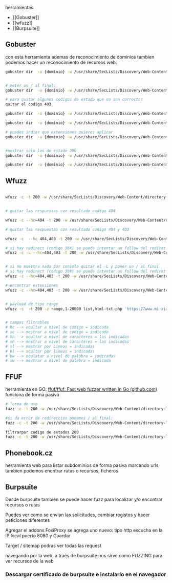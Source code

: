 herramientas 

- [[Gobuster]] 
- [[wfuzz]]
- [[Burpsuite]]


## Gobuster
con esta herramienta ademas de reconocimiento de dominios tambien podemos hacer un reconocimiento de recursos web:

```sh fold:"gobuster para reconocimiento de recursos web"
gobuster dir  -u {dominio} -w /usr/share/SecLists/Discovery/Web-Content/directory-list-2.3-medium.txt -t 200


# meter un / al final:
gobuster dir  -u {dominio} -w /usr/share/SecLists/Discovery/Web-Content/directory-list-2.3-medium.txt -t 200 --add-slash

# para quitar algunos codigos de estado que no son correctos
quitar el codigo 403

gobuster dir  -u {dominio} -w /usr/share/SecLists/Discovery/Web-Content/directory-list-2.3-medium.txt -t 200 --add-slash -b 403

gobuster dir  -u {dominio} -w /usr/share/SecLists/Discovery/Web-Content/directory-list-2.3-medium.txt -t 200 --add-slash -b 403,404

# puedes indiar que extensiones quieres aplicar
gobuster dir  -u {dominio} -w /usr/share/SecLists/Discovery/Web-Content/directory-list-2.3-medium.txt -t 200  -b 403,404 -x php,html,hxt


#mostrar solo los de estado 200
gobuster dir  -u {dominio} -w /usr/share/SecLists/Discovery/Web-Content/directory-list-2.3-medium.txt -t 20  -s 200 -x php,html,hxt

gobuster dir  -u {dominio} -w /usr/share/SecLists/Discovery/Web-Content/directory-list-2.3-medium.txt -t 20  -s 200  -b '' -x php,html,hxt

```




## Wfuzz

```sh fold:"wfuzz para reconocimiento de recursos web"

wfuzz -c -t 200 -w /usr/share/SecLists/Discovery/Web-Content/directory-list-2.3-medium.txt https://{dominio}/FUZZ


# quitar las respuestas con resultado codigo 404

wfuzz -c --hc=404 -t 200 -w /usr/share/SecLists/Discovery/Web-Content/directory-list-2.3-medium.txt https://{dominio}/FUZZ

# quitar las respuestas con resultado codigo 404 y 403

wfuzz -c  --hc 404,403 -t 200 -w /usr/share/SecLists/Discovery/Web-Content/directory-list-2.3-medium.txt https://{dominio}/FUZZ

# si hay redirect (codigo 30X) se puede intentar un follow del rediret
wfuzz -c -L --hc=404,403 -t 200 -w /usr/share/SecLists/Discovery/Web-Content/directory-list-2.3-medium.txt https://{dominio}/FUZZ


# si no muestra nada por consola quitar el -L y poner un / al final
# si hay redirect (codigo 30X) se puede intentar un follow del rediret
wfuzz -c --hc=404,403 -t 200 -w /usr/share/SecLists/Discovery/Web-Content/directory-list-2.3-medium.txt https://{dominio}/FUZZ/

# encontrar extensiones
wfuzz -c --hc=404,403 -t 200 -w /usr/share/SecLists/Discovery/Web-Content/directory-list-2.3-medium.txt  -z list,html-txt-php https://{dominio}/FUZZ/.FUZ2Z


# payload de tipo range
wfuzz -c  -t 200 -z range,1-20000 list,html-txt-php 'https:77www.mi.xiami.com/shop/buy/detail?product_id=FUZZ'


# campos filtrables
# hc --> ocultar a nivel de codigo = indicada
# sc --> mostrar a nivel de codigo = indicado
# hh --> ocultar a nivel de caracteres = las indicadas
# sh --> mostrar a nivel de caracteres = las indicadas
# sl --> mostrar por Lineas = indicadas
# hl --> ocultar por lineas = indicadas
# hw --> oculatar a nivel de palabra = indicadas
# sw --> mostrar a nivel de palebra = indicada

```


## FFUF
herramienta en GO:
[ffuf/ffuf: Fast web fuzzer written in Go (github.com)](https://github.com/ffuf/ffuf)
funciona de forma pasiva

```sh fold:"Fuzz para reconocimiento de recursos web"
# forma de uso
fuzz -c -t 200 -w /usr/share/SecLists/Discovery/Web-Content/directory-list-2.3-medium.txt -u http://{dominio}/FUZZ

#si da error de redireccion ponemos / al final:
fuzz -c -t 200 -w /usr/share/SecLists/Discovery/Web-Content/directory-list-2.3-medium.txt -u http://{dominio}/FUZZ/

filtrarpor codigo de estados 200
fuzz -c -t 200 -w /usr/share/SecLists/Discovery/Web-Content/directory-list-2.3-medium.txt -u http://{dominio}/FUZZ/ --mc=200

```


## Phonebook.cz
herramienta web para listar subdominios de forma pasiva
marcando urls tambien podemos enontrar rutas o recursos, ficheros

## Burpsuite
Desde burpsuite también se puede hacer fuzz para localizar y/o encontrar recursos o rutas

Puedes ver como se envian las solicitudes, cambiar registos y hacer peticiones diferentes


Agregar el addons FoxiProxy 
se agrega uno
nuevo:
tipo http
escucha en la IP local
puerto 8080
y Guardar

Target / sitemap podras ver todas las request

navegando por la web, a traés de burpsuite nos sirve como FUZZING para ver recursos de la web

### Descargar certificado de burpsuite e instalarlo en el navegador

